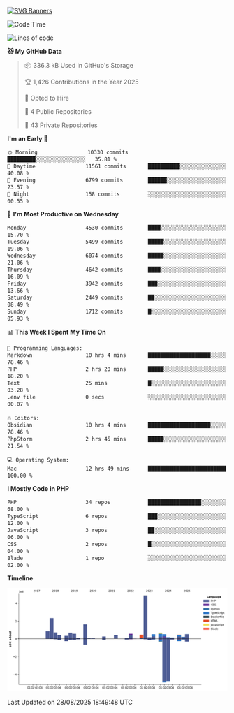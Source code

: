 [![SVG Banners](https://svg-banners.vercel.app/api?type=glitch&text1=Gere_Lajos%F0%9F%92%BB&width=800&height=400)](https://github.com/Akshay090/svg-banners)

<!--START_SECTION:waka-->
![Code Time](http://img.shields.io/badge/Code%20Time-2%2C806%20hrs%2010%20mins-blue)

![Lines of code](https://img.shields.io/badge/From%20Hello%20World%20I%27ve%20Written-17.6%20million%20lines%20of%20code-blue)

**🐱 My GitHub Data** 

> 📦 336.3 kB Used in GitHub's Storage 
 > 
> 🏆 1,426 Contributions in the Year 2025
 > 
> 💼 Opted to Hire
 > 
> 📜 4 Public Repositories 
 > 
> 🔑 43 Private Repositories 
 > 
**I'm an Early 🐤** 

```text
🌞 Morning                10330 commits       █████████░░░░░░░░░░░░░░░░   35.81 % 
🌆 Daytime                11561 commits       ██████████░░░░░░░░░░░░░░░   40.08 % 
🌃 Evening                6799 commits        ██████░░░░░░░░░░░░░░░░░░░   23.57 % 
🌙 Night                  158 commits         ░░░░░░░░░░░░░░░░░░░░░░░░░   00.55 % 
```
📅 **I'm Most Productive on Wednesday** 

```text
Monday                   4530 commits        ████░░░░░░░░░░░░░░░░░░░░░   15.70 % 
Tuesday                  5499 commits        █████░░░░░░░░░░░░░░░░░░░░   19.06 % 
Wednesday                6074 commits        █████░░░░░░░░░░░░░░░░░░░░   21.06 % 
Thursday                 4642 commits        ████░░░░░░░░░░░░░░░░░░░░░   16.09 % 
Friday                   3942 commits        ███░░░░░░░░░░░░░░░░░░░░░░   13.66 % 
Saturday                 2449 commits        ██░░░░░░░░░░░░░░░░░░░░░░░   08.49 % 
Sunday                   1712 commits        █░░░░░░░░░░░░░░░░░░░░░░░░   05.93 % 
```


📊 **This Week I Spent My Time On** 

```text
💬 Programming Languages: 
Markdown                 10 hrs 4 mins       ████████████████████░░░░░   78.46 % 
PHP                      2 hrs 20 mins       █████░░░░░░░░░░░░░░░░░░░░   18.20 % 
Text                     25 mins             █░░░░░░░░░░░░░░░░░░░░░░░░   03.28 % 
.env file                0 secs              ░░░░░░░░░░░░░░░░░░░░░░░░░   00.07 % 

🔥 Editors: 
Obsidian                 10 hrs 4 mins       ████████████████████░░░░░   78.46 % 
PhpStorm                 2 hrs 45 mins       █████░░░░░░░░░░░░░░░░░░░░   21.54 % 

💻 Operating System: 
Mac                      12 hrs 49 mins      █████████████████████████   100.00 % 
```

**I Mostly Code in PHP** 

```text
PHP                      34 repos            █████████████████░░░░░░░░   68.00 % 
TypeScript               6 repos             ███░░░░░░░░░░░░░░░░░░░░░░   12.00 % 
JavaScript               3 repos             ██░░░░░░░░░░░░░░░░░░░░░░░   06.00 % 
CSS                      2 repos             █░░░░░░░░░░░░░░░░░░░░░░░░   04.00 % 
Blade                    1 repo              ░░░░░░░░░░░░░░░░░░░░░░░░░   02.00 % 
```



**Timeline**

![Lines of Code chart](https://raw.githubusercontent.com/gere-lajos/gere-lajos/main/assets/bar_graph.png)


 Last Updated on 28/08/2025 18:49:48 UTC
<!--END_SECTION:waka-->

